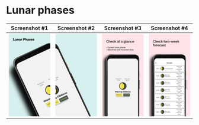 # Lunar phases

Screenshot #1             | Screenshot #2             | Screenshot #3            | Screenshot #4             | 
:-------------------------:|:-------------------------: | :-------------------------:|:-------------------------: |
![](https://github.com/vukovic-marko/lunar-phases/blob/master/screenshots/Screenshot%200.png) |  ![](https://github.com/vukovic-marko/lunar-phases/blob/master/screenshots/Screenshot%201.png) | ![](https://github.com/vukovic-marko/lunar-phases/blob/master/screenshots/Screenshot%202.png) |  ![](https://github.com/vukovic-marko/lunar-phases/blob/master/screenshots/Screenshot%203.png) |

